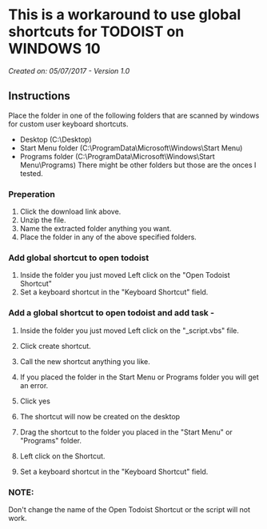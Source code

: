 # This is a workaround to use global shortcuts for TODOIST on WINDOWS 10
*Created on: 05/07/2017 - Version 1.0*

## Instructions

Place the folder in one of the following folders that are scanned by windows for custom user keyboard shortcuts.
* Desktop (C:\Desktop)
* Start Menu folder (C:\ProgramData\Microsoft\Windows\Start Menu\)
* Programs folder (C:\ProgramData\Microsoft\Windows\Start Menu\Programs)
There might be other folders but those are the onces I tested.

### Preperation
1. Click the download link above.
2. Unzip the file.
3. Name the extracted folder anything you want.
4. Place the folder in any of the above specified folders.

### Add global shortcut to open todoist
1. Inside the folder you just moved Left click on the "Open Todoist Shortcut"
2. Set a keyboard shortcut in the "Keyboard Shortcut" field.

### Add a global shortcut to open todoist and add task -
1. Inside the folder you just moved Left click on the "_script.vbs" file.
2. Click create shortcut.
2. Call the new shortcut anything you like.
 1. If you placed the folder in the Start Menu or Programs folder you will get an error.
 2. Click yes
 3. The shortcut will now be created on the desktop
 4. Drag the shortcut to the folder you placed in the "Start Menu" or "Programs" folder.

4. Left click on the Shortcut.
5. Set a keyboard shortcut in the "Keyboard Shortcut" field.

### NOTE:
Don't change the name of the Open Todoist Shortcut or the script will not work.
